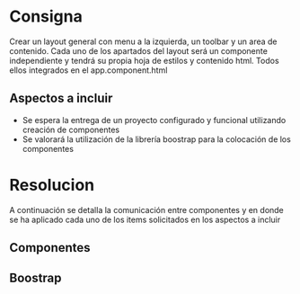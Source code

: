 # Consigna

Crear un layout general con menu a la izquierda, un toolbar y un area de contenido. Cada uno de los apartados del layout será un componente independiente y tendrá su propia hoja de estilos y contenido html. Todos ellos integrados en el app.component.html

## Aspectos a incluir

- Se espera la entrega de un proyecto configurado y funcional utilizando creación de componentes
- Se valorará la utilización de la librería boostrap para la colocación de los componentes

# Resolucion

A continuación se detalla la comunicación entre componentes y en donde se ha aplicado cada uno de los items solicitados en los aspectos a incluir

## Componentes


## Boostrap
